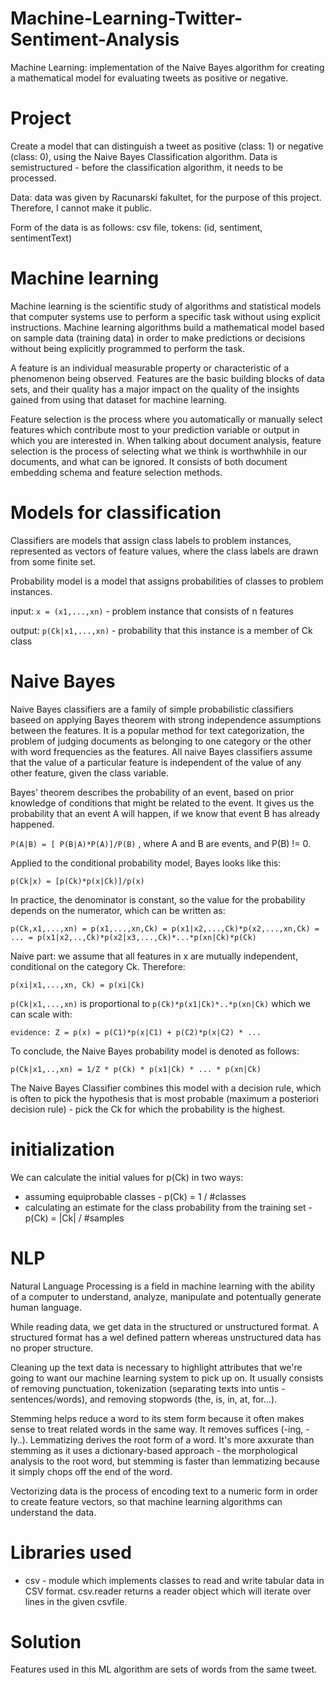 # Machine-Learning-Twitter-Sentiment-Analysis
Machine Learning: implementation of the Naive Bayes algorithm for creating a mathematical model for evaluating tweets as positive or negative.

# Project

Create a model that can distinguish a tweet as positive (class: 1) or negative (class: 0), using the Naive Bayes Classification algorithm. Data is semistructured - before the classification algorithm, it needs to be processed.

Data: data was given by Racunarski fakultet, for the purpose of this project. Therefore, I cannot make it public.

Form of the data is as follows:
csv file, tokens: (id, sentiment, sentimentText)

# Machine learning

Machine learning is the scientific study of algorithms and statistical models that computer systems use to perform a specific task without using explicit instructions. Machine learning algorithms build a mathematical model based on sample data (training data) in order to make predictions or decisions without being explicitly programmed to perform the task.

A feature is an individual measurable property or characteristic of a phenomenon being observed. Features are the basic building blocks of data sets, and their quality has a major impact on the quality of the insights gained from using that dataset for machine learning. 

Feature selection is the process where you automatically or manually select features which contribute most to your prediction variable or output in which you are interested in. When talking about document analysis, feature selection is the process of selecting what we think is worthwhhile in our documents, and what can be ignored. It consists of both document embedding schema and feature selection methods.

# Models for classification

Classifiers are models that assign class labels to problem instances, represented as vectors of feature values, where the class labels are drawn from some finite set.

Probability model is a model that assigns probabilities of classes to problem instances.

input: `x = (x1,...,xn)` - problem instance that consists of n features

output: `p(Ck|x1,...,xn)` - probability that this instance is a member of Ck class

# Naive Bayes

Naive Bayes classifiers are a family of simple probabilistic classifiers baseed on applying Bayes theorem with strong independence assumptions between the features. It is a popular method for text categorization, the problem of judging documents as belonging to one category or the other with word frequencies as the features.
All naive Bayes classifiers assume that the value of a particular feature is independent of the value of any other feature, given the class variable.

Bayes' theorem describes the probability of an event, based on prior knowledge of conditions that might be related to the event. It gives us the probability that an event A will happen, if we know that event B has already happened.

`P(A|B) = [ P(B|A)*P(A)]/P(B)` , where A and B are events, and P(B) != 0.

Applied to the conditional probability model, Bayes looks like this:

`p(Ck|x) = [p(Ck)*p(x|Ck)]/p(x)`

In practice, the denominator is constant, so the value for the probability depends on the numerator, which can be written as:

`p(Ck,x1,...,xn) = p(x1,...,xn,Ck) = p(x1|x2,...,Ck)*p(x2,...,xn,Ck) = ... = p(x1|x2,..,Ck)*p(x2|x3,...,Ck)*...*p(xn|Ck)*p(Ck)`

Naive part: we assume that all features in x are mutually independent, conditional on the category Ck. Therefore:

`p(xi|x1,...,xn, Ck) = p(xi|Ck)`

`p(Ck|x1,...,xn)` is proportional to `p(Ck)*p(x1|Ck)*..*p(xn|Ck)` which we can scale with:

`evidence: Z = p(x) = p(C1)*p(x|C1) + p(C2)*p(x|C2) * ...`

To conclude, the Naive Bayes probability model is denoted as follows:

`p(Ck|x1,..,xn) = 1/Z * p(Ck) * p(x1|Ck) * ... * p(xn|Ck)`

The Naive Bayes Classifier combines this model with a decision rule, which is often to pick the hypothesis that is most probable (maximum a posteriori decision rule) - pick the Ck for which the probability is the highest.

# initialization

We can calculate the initial values for p(Ck) in two ways:
* assuming equiprobable classes - p(Ck) = 1 / #classes
* calculating an estimate for the class probability from the training set - p(Ck) = |Ck| / #samples

# NLP

Natural Language Processing is a field in machine learning with the ability of a computer to understand, analyze, manipulate and potentually generate human language.

While reading data, we get data in the structured or unstructured format. A structured format has a wel defined pattern whereas unstructured data has no proper structure.

Cleaning up the text data is necessary to highlight attributes that we're going to want our machine learning system to pick up on. It usually consists of removing punctuation, tokenization (separating texts into untis - sentences/words), and removing stopwords (the, is, in, at, for...).

Stemming helps reduce a word to its stem form because it often makes sense to treat related words in the same way. It removes suffices (-ing, -ly..). Lemmatizing derives the root form of a word. It's more axxurate than stemming as it uses a dictionary-based approach - the morphological analysis to the root word, but stemming is faster than lemmatizing because it simply chops off the end of the word.

Vectorizing data is the process of encoding text to a numeric form in order to create feature vectors, so that machine learning algorithms can understand the data.

# Libraries used

* csv - module which implements classes to read and write tabular data in CSV format. csv.reader returns a reader object which will iterate over lines in the given csvfile.

# Solution

Features used in this ML algorithm are sets of words from the same tweet. 
